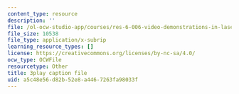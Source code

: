 ```yaml
---
content_type: resource
description: ''
file: /ol-ocw-studio-app/courses/res-6-006-video-demonstrations-in-lasers-and-optics-spring-2008/a5c48e56d82b52e8a4467263fa98033f_AVn49LbYoB8.vtt
file_size: 10538
file_type: application/x-subrip
learning_resource_types: []
license: https://creativecommons.org/licenses/by-nc-sa/4.0/
ocw_type: OCWFile
resourcetype: Other
title: 3play caption file
uid: a5c48e56-d82b-52e8-a446-7263fa98033f
---
```

